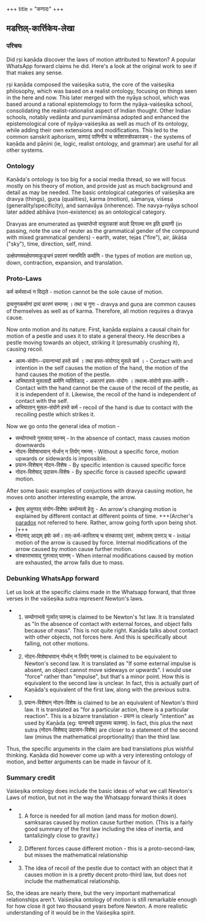 +++
title = "कणादः"
+++

## मडत्तिल्-कार्त्तिकेय-लेखा

### परिचयः
Did ṛṣi kaṇāda discover the laws of motion attributed to Newton? A popular WhatsApp forward claims he did. Here's a look at the original work to see if that makes any sense. 

ṛṣi kaṇāda composed the vaiśeṣika sutra, the core of the vaiśeṣika philosophy, which was based on a realist ontology, focusing on things seen in the here and now. This later merged with the nyāya school, which was based around a rational epistemology to form the nyāya-vaiśeṣika school, consolidating the realist-rationalist aspect of Indian thought. Other Indian schools, notably vedānta and purvamīmānsa adopted and enhanced the epistemological core of nyāya-vaiśeṣika as well as much of its ontology, while adding their own extensions and modifications. This led to the common sanskrit aphorism, काणादं पाणिनीयं च सर्वशास्त्रोपकारकम् - the systems of kaṇāda and pāṇini (ie, logic, realist ontology, and grammar) are useful for all other systems. 

### Ontology 
Kaṇāda's ontology is too big for a social media thread, so we will focus mostly on his theory of motion, and provide just as much background and detail as may be needed. The basic ontological categories of vaiśeṣika are dravya (things), guṇa (qualities), karma (motion), sāmanya, viśeṣa (generality/specificity), and samavāya (inherence). The navya-nyāya school later added abhāva (non-existence) as an ontological category. 

Dravyas are enumerated as पृथ्व्याप्तेजो वायुराकाशं‌ कालो दिगात्मा मन इति द्रव्याणी (in passing, note the use of neuter as the grammatical gender of the compound with mixed grammatical genders) - earth, water, tejas ("fire"), air, ākāśa ("sky"), time, direction, self, mind. 

उत्क्षेपणमवक्षेपणमाकुङ्चनं‌ प्रसारणं गमनमिति कर्माणि - the types of motion are motion up, down, contraction, expansion, and translation. 

### Proto-Laws
कर्म कर्मसाध्यं न विद्यते - motion cannot be the sole cause of motion.

द्रव्यगुणकर्माणां द्रव्यं‌ कारणं‌ समानम् । तथा च गुणः - dravya and guṇa are common causes of themselves as well as of karma. Therefore, all motion requires a dravya cause. 

Now onto motion and its nature. First, kaṇāda explains a causal chain for motion of a pestle and uses it to state a general theory. He describes a pestle moving towards an object, striking it (presumably crushing it), causing recoil. 

- आत्म-संयोग--प्रयत्नाभ्यां हस्ते कर्म । तथा हस्त-संयोगाद् मुसले कर्म । - Contact with and intention in the self causes the motion of the hand, the motion of the hand causes the motion of the pestle.
- अभिघातजे मुसलादौ कर्मणि व्यतिरेकाद् - अकारणं हस्त-संयोगः । तथात्म-संयोगो हस्त-कर्मणि - Contact with the hand cannot be the cause of the recoil of the pestle, as it is independent of it. Likewise, the recoil of the hand is independent of contact with the self. 
- अभिघातान् मुसल-संयोगे हस्ते कर्म - recoil of the hand is due to contact with the recoiling pestle which strikes it. 

Now we go onto the general idea of motion - 

- सम्योगाभावे गुरुत्वात् पतनम् - In the absence of contact, mass causes motion downwards
- नोदन-विशेषाभावान् नोर्ध्वन् न तिर्यग् गमनम् - Without a specific force, motion upwards or sidewards is impossible. 
- प्रयत्न-विशेषान् नोदन-विशेषः - By specific intention is caused specific force
- नोदन-विशेषाद् उदासन-विशेषः - By specific force is caused specific upward motion. 

After some basic examples of conjuctions with dravya causing motion, he moves onto another interesting example, the arrow.

- ईषाव् अयुगपत् संयोग-विशेषाः कर्मान्यत्वे हेतुः - An arrow's changing motion is explained by different contact at different points of time. +++(Archer's [paradox](https://www.youtube.com/watch?v=O7zewtuUM_0) not referred to here. Rather, arrow going forth upon being shot. )+++ 
- नोदनाद् आद्यम् इषोः कर्म। तत्-कर्म-कारिताच् च संस्काराद् उत्तरं, तथोत्तरम् उत्तरञ् च - Initial motion of the arrow is caused by force. Internal modifications of the arrow caused by motion cause further motion. 
- संस्काराभावाद् गुरुत्वात् पतनम् - When internal modifications caused by motion are exhausted, the arrow falls due to mass. 

### Debunking WhatsApp forward
Let us look at the specific claims made in the Whatsapp forward, that three verses in the vaiśeṣika sutra represent Newton's laws.

- 1. सम्योगाभावे गुर्त्वात् पतनम् is claimed to be Newton's 1st law. It is translated as "In the absence of contact with external forces, and object falls because of mass". This is not quite right. Kaṇāda talks about contact with other objects, not forces here. And this is specifically about falling, not other motions. 
- 2. नोदन-विशेषाभावान् नोर्ध्वन् न तिर्यग् गमनम् is claimed to be equivalent to Newton's second law. It is translated as "If some external impulse is absent, an object cannot move sideways or upwards". I would use "force" rather than "impulse", but that's a minor point. How this is equivalent to the second law is unclear. In fact, this is actually part of Kaṇāda's equivalent of the first law, along with the previous sutra. 
- 3. प्रयत्न-विशेषान् नोदन-विशेषः is claimed to be an equivalent of Newton's third law. It is translated as "for a particular action, there is a particular reaction". This is a bizarre translation - प्रयत्न is clearly "intention" as used by Kaṇāda (eg: यत्नाभावे प्रसुप्तस्य चलनम्). In fact, this plus the next sutra (नोदन-विशेषाद् उदासन-विशेषः) are closer to a statement of the second law (minus the mathematical proprtionality) than the third law. 

Thus, the specific arguments in the claim are bad translations plus wishful thinking. Kaṇāda did however come up with a very interesting ontology of motion, and better arguments can be made in favour of it. 

### Summary credit
Vaiśeṣika ontology does include the basic ideas of what we call Newton's Laws of motion, but not in the way the Whatsapp forward thinks it does 

- 1. A force is needed for all motion (and mass for motion down). samksaras caused by motion cause further motion. (This is a fairly good summary of the first law including the idea of inertia, and tantalizingly close to gravity.) 
- 2. Different forces cause different motion - this is a proto-second-law, but misses the mathematical relationship 
- 3. The idea of recoil of the pestle due to contact with an object that it causes motion in is a pretty decent proto-third law, but does not include the mathematical relationship. 

So, the ideas are nearly there, but the very important mathematical relationships aren't. Vaiśeṣika ontology of motion is still remarkable enough for how close it got two thousand years before Newton. A more realistic understanding of it would be in the Vaiśeṣika spirit. 